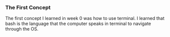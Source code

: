 ### The First Concept ###
The first concept I learned in week 0 was how to use terminal. I learned that bash is the language that the computer speaks in terminal to navigate through the OS.
